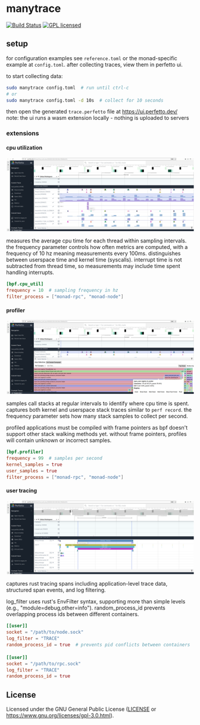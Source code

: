 # manytrace

[![Build Status][actions-badge]][actions-url]
[![GPL licensed][gpl-badge]][gpl-url]

[actions-badge]: https://github.com/dshulyak/manytrace/workflows/CI/badge.svg
[actions-url]: https://github.com/dshulyak/manytrace/actions?query=workflow%3ACI
[gpl-badge]: https://img.shields.io/badge/license-GPL-blue.svg
[gpl-url]: LICENSE

## setup

for configuration examples see `reference.toml` or the monad-specific example at `config.toml`. 
after collecting traces, view them in perfetto ui.

to start collecting data:
```bash
sudo manytrace config.toml  # run until ctrl-c
# or
sudo manytrace config.toml -d 10s  # collect for 10 seconds
```

then open the generated `trace.perfetto` file at https://ui.perfetto.dev/  
note: the ui runs a wasm extension locally - nothing is uploaded to servers

### extensions

#### cpu utilization
![cpu utilization](_assets/manytrace_cpuutil.png)

measures the average cpu time for each thread within sampling intervals.
the frequency parameter controls how often metrics are computed, with a frequency of 10 hz meaning measurements every 100ms.
distinguishes between userspace time and kernel time (syscalls).
interrupt time is not subtracted from thread time, so measurements may include time spent handling interrupts.

```toml
[bpf.cpu_util]
frequency = 10  # sampling frequency in hz
filter_process = ["monad-rpc", "monad-node"]
```

#### profiler
![profiler](_assets/manytrace_profiler.png)

samples call stacks at regular intervals to identify where cpu time is spent.
captures both kernel and userspace stack traces similar to `perf record`.
the frequency parameter sets how many stack samples to collect per second.

profiled applications must be compiled with frame pointers as bpf doesn't support other stack walking methods yet.
without frame pointers, profiles will contain unknown or incorrect samples.

```toml
[bpf.profiler]
frequency = 99  # samples per second
kernel_samples = true
user_samples = true
filter_process = ["monad-rpc", "monad-node"]
```

#### user tracing
![spans](_assets/manytrace_spans.png)

captures rust tracing spans including application-level trace data, structured span events, and log filtering.

log_filter uses rust's EnvFilter syntax, supporting more than simple levels (e.g., "module=debug,other=info").
random_process_id prevents overlapping process ids between different containers.

```toml
[[user]]
socket = "/path/to/node.sock"
log_filter = "TRACE"
random_process_id = true  # prevents pid conflicts between containers

[[user]]
socket = "/path/to/rpc.sock"
log_filter = "TRACE"
random_process_id = true
```

## License

Licensed under the GNU General Public License ([LICENSE](LICENSE) or https://www.gnu.org/licenses/gpl-3.0.html).
